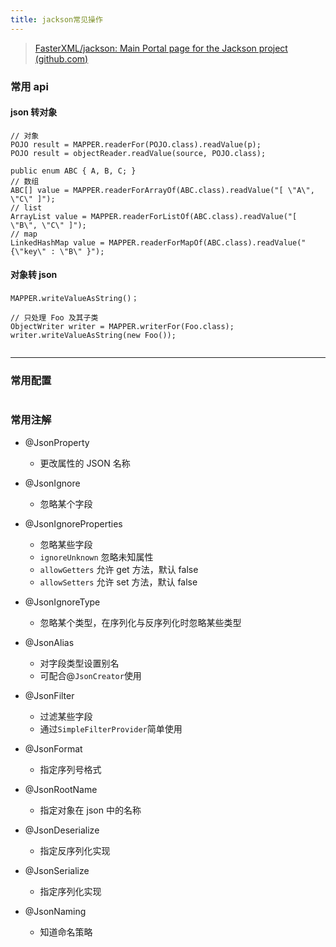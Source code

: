 ```yaml
---
title: jackson常见操作
---
```


> [FasterXML/jackson: Main Portal page for the Jackson project (github.com)](https://github.com/FasterXML/jackson)

### 常用 api

#### json 转对象

```
// 对象
POJO result = MAPPER.readerFor(POJO.class).readValue(p);
POJO result = objectReader.readValue(source, POJO.class);

public enum ABC { A, B, C; }
// 数组
ABC[] value = MAPPER.readerForArrayOf(ABC.class).readValue("[ \"A\", \"C\" ]");
// list
ArrayList value = MAPPER.readerForListOf(ABC.class).readValue("[ \"B\", \"C\" ]");
// map
LinkedHashMap value = MAPPER.readerForMapOf(ABC.class).readValue("{\"key\" : \"B\" }");
```



#### 对象转 json

```
MAPPER.writeValueAsString()；

// 只处理 Foo 及其子类
ObjectWriter writer = MAPPER.writerFor(Foo.class);
writer.writeValueAsString(new Foo());


```



------



### 常用配置

```

```



### 常用注解

- @JsonProperty
  - 更改属性的 JSON 名称
- @JsonIgnore
  - 忽略某个字段
- @JsonIgnoreProperties
  - 忽略某些字段
  - `ignoreUnknown` 忽略未知属性
  - `allowGetters` 允许 get 方法，默认 false
  - `allowSetters` 允许 set 方法，默认 false
- @JsonIgnoreType
  - 忽略某个类型，在序列化与反序列化时忽略某些类型
- @JsonAlias
  - 对字段类型设置别名
  - 可配合@`JsonCreator`使用
- @JsonFilter
  - 过滤某些字段
  - 通过`SimpleFilterProvider`简单使用
- @JsonFormat
  - 指定序列号格式
- @JsonRootName
  - 指定对象在 json 中的名称
- @JsonDeserialize
  - 指定反序列化实现

- @JsonSerialize
  - 指定序列化实现

- @JsonNaming
  - 知道命名策略




